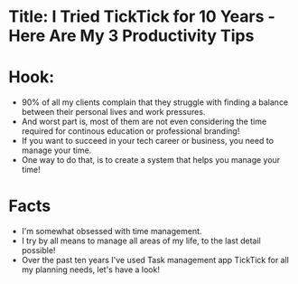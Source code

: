 # Title: I Tried TickTick for 10 Years - Here Are My 3 Productivity Tips

# Hook:
- 90% of all my clients complain that they struggle with finding a balance between their personal lives and work pressures.
- And worst part is, most of them are not even considering the time required for continous education or professional branding!
- If you want to succeed in your tech career or business, you need to manage your time.
- One way to do that, is to create a system that helps you manage your time!
  
# Facts
- I'm somewhat obsessed with time management.
- I try by all means to manage all areas of my life, to the last detail possible!
- Over the past ten years I've used Task management app TickTick for all my planning needs, let's have a look!
